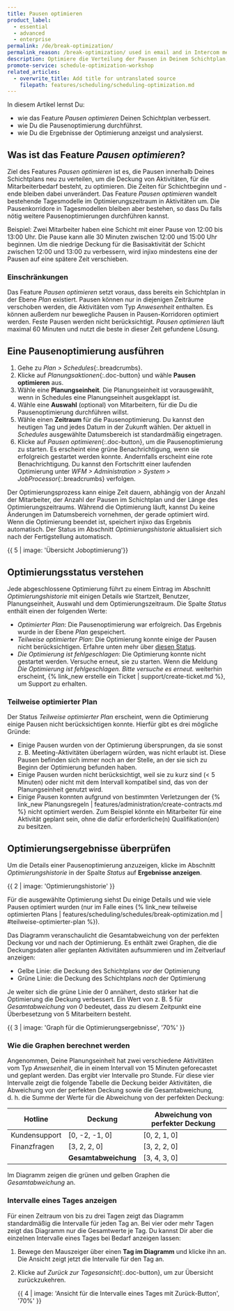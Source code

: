```yaml
---
title: Pausen optimieren
product_label:
  - essential
  - advanced
  - enterprise
permalink: /de/break-optimization/
permalink_reason: /break-optimization/ used in email and in Intercom message
description: Optimiere die Verteilung der Pausen in Deinem Schichtplan, um eine bessere Deckung des Mitarbeiterbedarfs bei allen Aktivitäten zu erreichen.
promote-service: schedule-optimization-workshop
related_articles:
  - overwrite_title: Add title for untranslated source
    filepath: features/scheduling/scheduling-optimization.md
---
```


In diesem Artikel lernst Du:

- wie das Feature _Pausen optimieren_ Deinen Schichtplan verbessert.
- wie Du die Pausenoptimierung durchführst.
- wie Du die Ergebnisse der Optimierung anzeigst und analysierst.

## Was ist das Feature _Pausen optimieren_?

Ziel des Features _Pausen optimieren_ ist es, die Pausen innerhalb Deines Schichtplans neu zu verteilen, um die Deckung von Aktivitäten, für die Mitarbeiterbedarf besteht, zu optimieren. Die Zeiten für Schichtbeginn und -ende bleiben dabei unverändert. Das Feature _Pausen optimieren_ wandelt bestehende Tagesmodelle im Optimierungszeitraum in Aktivitäten um. Die Pausenkorridore in Tagesmodellen bleiben aber bestehen, so dass Du falls nötig weitere Pausenoptimierungen durchführen kannst.

Beispiel: Zwei Mitarbeiter haben eine Schicht mit einer Pause von 12:00 bis 13:00 Uhr. Die Pause kann alle 30 Minuten zwischen 12:00 und 15:00 Uhr beginnen. Um die niedrige Deckung für die Basisaktivität der Schicht zwischen 12:00 und 13:00 zu verbessern, wird injixo mindestens eine der Pausen auf eine spätere Zeit verschieben.

### Einschränkungen

Das Feature _Pausen optimieren_ setzt voraus, dass bereits ein Schichtplan in der Ebene _Plan_ existiert. Pausen können nur in diejenigen Zeiträume verschoben werden, die Aktivitäten vom Typ _Anwesenheit_ enthalten. Es können außerdem nur bewegliche Pausen in Pausen-Korridoren optimiert werden. Feste Pausen werden nicht berücksichtigt. _Pausen optimieren_ läuft maximal 60 Minuten und nutzt die beste in dieser Zeit gefundene Lösung.

## Eine Pausenoptimierung ausführen

1. Gehe zu _Plan > Schedules_{:.breadcrumbs}.
2. Klicke auf _Planungsaktionen_{:.doc-button} und wähle **Pausen optimieren** aus.
3. Wähle eine **Planungseinheit**. Die Planungseinheit ist vorausgewählt, wenn in Schedules eine Planungseinheit ausgeklappt ist.
4. Wähle eine **Auswahl** (optional) von Mitarbeitern, für die Du die Pausenoptimierung durchführen willst.
5. Wähle einen **Zeitraum** für die Pausenoptimierung. Du kannst den heutigen Tag und jedes Datum in der Zukunft wählen. Der aktuell in _Schedules_ ausgewählte Datumsbereich ist standardmäßig eingetragen.
6. Klicke auf _Pausen optimieren_{:.doc-button}, um die Pausenoptimierung zu starten. <!-- do NOT explain feature-flag-based *Use Smart Optimization* checkbox--> Es erscheint eine grüne Benachrichtigung, wenn sie erfolgreich gestartet werden konnte. Andernfalls erscheint eine rote Benachrichtigung. Du kannst den Fortschritt einer laufenden Optimierung unter _WFM > Administration > System > JobProcessor_{:.breadcrumbs} verfolgen.

Der Optimierungsprozess kann einige Zeit dauern, abhängig von der Anzahl der Mitarbeiter, der Anzahl der Pausen im Schichtplan und der Länge des Optimierungszeitraums. Während die Optimierung läuft, kannst Du keine Änderungen im Datumsbereich vornehmen, der gerade optimiert wird. Wenn die Optimierung beendet ist, speichert injixo das Ergebnis automatisch. Der Status im Abschnitt _Optimierungshistorie_ aktualisiert sich nach der Fertigstellung automatisch.

{{ 5 | image: 'Übersicht Joboptimierung'}}

## Optimierungsstatus verstehen

Jede abgeschlossene Optimierung führt zu einem Eintrag im Abschnitt _Optimierungshistorie_ mit einigen Details wie Startzeit, Benutzer, Planungseinheit, Auswahl und dem Optimierungszeitraum. Die Spalte _Status_ enthält einen der folgenden Werte:

- _Optimierter Plan_: Die Pausenoptimierung war erfolgreich. Das Ergebnis wurde in der Ebene _Plan_ gespeichert.
- _Teilweise optimierter Plan_: Die Optimierung konnte einige der Pausen nicht berücksichtigen. Erfahre unten mehr über [diesen Status](#teilweise-optimierter-plan).
- _Die Optimierung ist fehlgeschlagen_: Die Optimierung konnte nicht gestartet werden. Versuche erneut, sie zu starten. Wenn die Meldung _Die Optimierung ist fehlgeschlagen. Bitte versuche es erneut._ weiterhin erscheint, {% link_new erstelle ein Ticket | support/create-ticket.md %}, um Support zu erhalten.

### Teilweise optimierter Plan

<!-- Do not change this heading: /de/break-optimization#teilweise-optimierter-plan is used within the break optimization UI-->

Der Status _Teilweise optimierter Plan_ erscheint, wenn die Optimierung einige Pausen nicht berücksichtigen konnte. Hierfür gibt es drei mögliche Gründe:

- Einige Pausen wurden von der Optimierung übersprungen, da sie sonst z. B. Meeting-Aktivitäten überlagern würden, was nicht erlaubt ist. Diese Pausen befinden sich immer noch an der Stelle, an der sie sich zu Beginn der Optimierung befunden haben.
- Einige Pausen wurden nicht berücksichtigt, weil sie zu kurz sind (< 5 Minuten) oder nicht mit dem Intervall kompatibel sind, das von der Planungseinheit genutzt wird.
- Einige Pausen konnten aufgrund von bestimmten Verletzungen der {% link_new Planungsregeln | features/administration/create-contracts.md %} nicht optimiert werden. Zum Beispiel könnte ein Mitarbeiter für eine Aktivität geplant sein, ohne die dafür erforderliche(n) Qualifikation(en) zu besitzen.

## Optimierungsergebnisse überprüfen

Um die Details einer Pausenoptimierung anzuzeigen, klicke im Abschnitt _Optimierungshistorie_ in der Spalte _Status_ auf **Ergebnisse anzeigen**.

{{ 2 | image: 'Optimierungshistorie' }}

Für die ausgewählte Optimierung siehst Du einige Details und wie viele Pausen optimiert wurden (nur im Falle eines {% link_new teilweise optimierten Plans | features/scheduling/schedules/break-optimization.md | #teilweise-optimierter-plan %}).

Das Diagramm veranschaulicht die Gesamtabweichung von der perfekten Deckung vor und nach der Optimierung. Es enthält zwei Graphen, die die Deckungsdaten aller geplanten Aktivitäten aufsummieren und im Zeitverlauf anzeigen:

- Gelbe Linie: die Deckung des Schichtplans _vor_ der Optimierung
- Grüne Linie: die Deckung des Schichtplans _nach_ der Optimierung

Je weiter sich die grüne Linie der 0 annähert, desto stärker hat die Optimierung die Deckung verbessert. Ein Wert von z. B. 5 für _Gesamtabweichung von 0_ bedeutet, dass zu diesem Zeitpunkt eine Überbesetzung von 5 Mitarbeitern besteht.

{{ 3 | image: 'Graph für die  Optimierungsergebnisse', '70%' }}

### Wie die Graphen berechnet werden

Angenommen, Deine Planungseinheit hat zwei verschiedene Aktivitäten vom Typ _Anwesenheit_, die in einem Intervall von 15 Minuten geforecastet und geplant werden. Das ergibt vier Intervalle pro Stunde. Für diese vier Intervalle zeigt die folgende Tabelle die Deckung beider Aktivitäten, die Abweichung von der perfekten Deckung sowie die Gesamtabweichung, d.&nbsp;h. die Summe der Werte für die Abweichung von der perfekten Deckung:

| Hotline       | Deckung              | Abweichung von perfekter Deckung |
| ------------- | -------------------- | -------------------------------- |
| Kundensupport | [0, -2, -1, 0]       | [0, 2, 1, 0]                     |
| Finanzfragen  | [3, 2, 2, 0]         | [3, 2, 2, 0]                     |
|               | **Gesamtabweichung** | [3, 4, 3, 0]                     |

Im Diagramm zeigen die grünen und gelben Graphen die _Gesamtabweichung_ an.

### Intervalle eines Tages anzeigen

Für einen Zeitraum von bis zu drei Tagen zeigt das Diagramm standardmäßig die Intervalle für jeden Tag an. Bei vier oder mehr Tagen zeigt das Diagramm nur die Gesamtwerte je Tag. Du kannst Dir aber die einzelnen Intervalle eines Tages bei Bedarf anzeigen lassen:

1.  Bewege den Mauszeiger über einen **Tag im Diagramm** und klicke ihn an. Die Ansicht zeigt jetzt die Intervalle für den Tag an.
2.  Klicke auf _Zurück zur Tagesansicht_{:.doc-button}, um zur Übersicht zurückzukehren.

    {{ 4 | image: 'Ansicht für die Intervalle eines Tages mit Zurück-Button', '70%' }}
